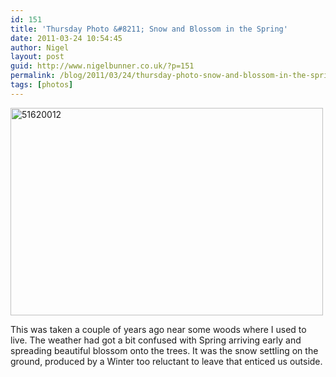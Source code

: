 ```yaml
---
id: 151
title: 'Thursday Photo &#8211; Snow and Blossom in the Spring'
date: 2011-03-24 10:54:45
author: Nigel
layout: post
guid: http://www.nigelbunner.co.uk/?p=151
permalink: /blog/2011/03/24/thursday-photo-snow-and-blossom-in-the-spring/
tags: [photos]
---
```

<a title="Snow and Blossom on the trees by icle fotos, on Flickr" href="https://www.flickr.com/photos/icklephotos/3826125276/" target="_blank"><img src="https://farm4.static.flickr.com/3484/3826125276_f116f2e641.jpg" alt="51620012" width="500" height="332" /></a> 

This was taken a couple of years ago near some woods where I used to live. The weather had got a bit confused with Spring arriving early and spreading beautiful blossom onto the trees. It was the snow settling on the ground, produced by a Winter too reluctant to leave that enticed us outside.